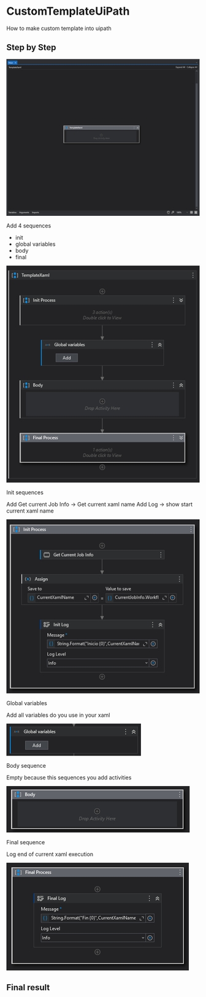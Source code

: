 # CustomTemplateUiPath

How to make custom template into uipath

## Step by Step
![Empty xaml](https://github.com/echicasprado/CustomTemplateUiPath/blob/main/img/principalXaml.PNG)

Add 4 sequences
- init
- global variables
- body
- final

![scheme](https://github.com/echicasprado/CustomTemplateUiPath/blob/main/img/globalXaml.PNG)

Init sequences

Add Get current Job Info -> Get current xaml name
Add Log -> show start current xaml name

![Init sequence](https://github.com/echicasprado/CustomTemplateUiPath/blob/main/img/initSequence.PNG)

Global variables 

Add all variables do you use in your xaml

![Init sequence](https://github.com/echicasprado/CustomTemplateUiPath/blob/main/img/globalVariables.PNG)

Body sequence

Empty because this sequences you add activities

![Init sequence](https://github.com/echicasprado/CustomTemplateUiPath/blob/main/img/bodySequence.PNG)

Final sequence

Log end of current xaml execution

![Init sequence](https://github.com/echicasprado/CustomTemplateUiPath/blob/main/img/finalSequence.PNG)

## Final result

